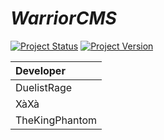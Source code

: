# _WarriorCMS_

[![Project Status](https://img.shields.io/badge/Status-In_Development-yellow.svg?style=flat-square)](#)
[![Project Version](https://img.shields.io/badge/Version-0.1-green.svg?style=flat-square)](#)

| Developer |
| :-------- |
| DuelistRage |
| XàXà |
| TheKingPhantom |
